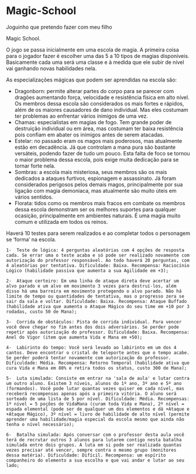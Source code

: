 # Magic-School
Joguinho que pretendo fazer com meu filho


Magic School.

O jogo se passa inicialmente em uma escola de magia.
A primeira coisa para o jogador fazer é escolher uma das 5 a 10 tipos de magias disponíveis. Basicamente cada uma será uma classe e à medida que ele subir de nível vai ganhando novas habilidades nela.

As especializações mágicas que podem ser aprendidas na escola são:
- Dragonborn: permite alterar partes do corpo para se parecer com dragões aumentando força, velocidade e resistência física em alto nível. Os membros dessa escola são considerados os mais fortes e rápidos, além de os maiores causadores de dano individual. Mas eles costumam ter problemas ao enfrentar vários inimigos de uma vez.
- Chamas: especialistas em magias de fogo. Tem grande poder de destruição individual ou em área, mas costumam ter baixa resistência pois confiam em abater os inimigos antes de serem atacadas.
- Estelar: no passado eram os magos mais poderosos, mas atualmente estão em decadência. Já que controlam a mana pura são bastante versáteis, podendo fazer de tudo um pouco. Esta falta de foco se tornou o maior problema dessa escola, pois exige muita dedicação para se tornar forte nela.
- Sombras: a escola mais misteriosa, seus membros são os mais dedicados a ataques furtivos, espionagem e assassinato. Já foram considerados perigosos pelos demais magos, principalmente por sua ligação com magia demoniaca, mas atualmente são muito úteis em vários sentidos.
- Florata: tidos como os membros mais fracos em combate os membros dessa escola demonstram ser os melhores suportes para qualquer ocasição, principalmente em ambientes naturais. É uma magia muito comum e utilizada em todos os reinos.

Haverá 10 testes para serem realizados e ao completar todos o personagem se ‘forma’ na escola.

    1-	Teste de lógica: 4 perguntas aleatórias com 4 opções de resposta cada. Se errar uma o teste acaba e só pode ser realizado novamente com autorização do professor responsável. Ao todo haverá 20 perguntas, com 4 aleatórias por tentativa. Dificuldade: Baixa. Recompensa: Raciocínio Lógico (habilidade passiva que aumenta a sua Agilidade em +3);
    
    2-	Ataque certeiro: Em uma linha de ataque direta deve acertar um alvo parado e um alvo em movimento 3 vezes para destruí-los, além disso há uma barreira em movimento protegendo o alvo parado. Não há limite de tempo ou quantidades de tentativa, mas o progresso zera se sair da sala e voltar. Dificuldade: Baixa. Recompensa: Ataque Buffado (habilidade ativa que aumenta o Ataque Mágico do seu time em +10 por 3 rodadas, custo 50 de Mana);
    
    3-	Corrida de obstáculos: Pista de corrida individual. Para vencer você deve chegar no fim antes dos dois adversários. Se perder pode repetir após autorização do professor. Dificuldade: Baixa. Recompensa: Anel do Vigor (item que aumenta Vida e Mana em +50);
    
    4-	Labirinto do tempo: Você será levado ao labirinto em um dos 4 cantos. Deve encontrar o cristal de teleporte antes que o tempo acabe. Se perder poderá tentar novamente com autorização do professor. Dificuldade: Média. Recompensa: Retorno Temporal (habilidade ativa que cura Vida e Mana em 80% e retira todos os status, custo 300 de Mana);

    5-  Luta simulada: Consiste em entrar na 'sala de aula' e lutar contra um outro aluno. Existem 3 níveis, alunos do 1º ano, 3º ano e 5º ano (formandos). Você pode lutar quantas vezes quiser em cada nível, mas receberá recompensas apenas após a primeira vitória. O aluno será sorteado de uma lista de 5 por nível. Dificuldade: Média. Recompensas: 1º nível = 5 poções de VidaMana (curam toda Vida e Mana), 2º nível = espada elemental (pode ser de qualquer um dos elementos e dá +Ataque e +Ataque Mágico), 3º nível = livro de habilidade de alto nível (permite aprender uma habilidade/magia especial da escola mesmo que ainda não tenha o nível necessário);
    
    6-  Batalha simulada: Após conversar com o professor desta aula você terá de recrutar outros 3 alunos para lutarem contigo nesta batalha simulada entre dois grupos. A luta em si pode ser realizada quantas vezes precisar até vencer, sempre contra o mesmo grupo (monitores dessa matéria). Dificuldade: Difícil. Recompensa: um espírito companheiro do elemento a sua escolha e que vai andar e lutar ao seu lado;

